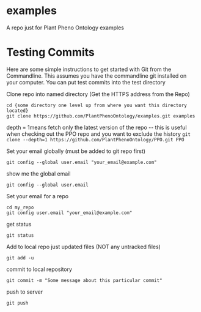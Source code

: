 # examples
A repo just for Plant Pheno Ontology examples  

# Testing Commits
Here are some simple instructions to get started with Git from the Commandline.  This assumes you have the commandline git installed on your computer.  You can put test commits into the test directory

Clone repo into named directory (Get the HTTPS address from the Repo)
```
cd {some directory one level up from where you want this directory located}
git clone https://github.com/PlantPhenoOntology/examples.git examples
```

depth = 1means fetch only the latest version of the repo -- 
this is useful when checking out the PPO repo and you want to exclude the history
```git clone --depth=1 https://github.com/PlantPhenoOntology/PPO.git PPO```

Set your email globally (must be added to git repo first)
```
git config --global user.email "your_email@example.com"
```
show me the global email
```
git config --global user.email
```

Set your email for a repo
```
cd my_repo
git config user.email "your_email@example.com"
```

get status
```
git status
```

Add to local repo just updated files (NOT any untracked files)
```
git add -u
```

commit to local repository
```
git commit -m "Some message about this particular commit"
```

push to server
```
git push
```
  
